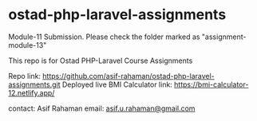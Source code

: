 # ostad-php-laravel-assignments

Module-11 Submission. Please check the folder marked as "assignment-module-13"

This repo is for Ostad PHP-Laravel Course Assignments

Repo link: https://github.com/asif-rahaman/ostad-php-laravel-assignments.git
Deployed live BMI Calculator link: https://bmi-calculator-12.netlify.app/

contact:
Asif Rahaman
email: asif.u.rahaman@gmail.com
